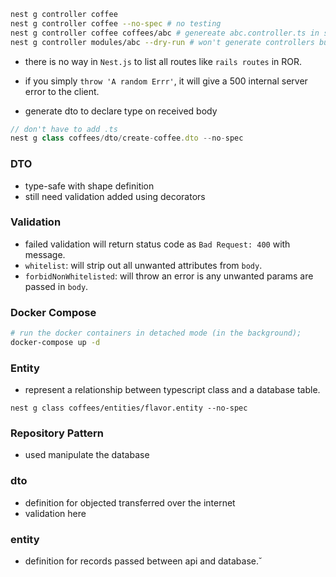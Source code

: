 ```sh
nest g controller coffee
nest g controller coffee --no-spec # no testing
nest g controller coffee coffees/abc # genereate abc.controller.ts in src/coffees/abs/
nest g controller modules/abc --dry-run # won't generate controllers but will give you docs
```


- there is no way in `Nest.js` to list all routes like `rails routes` in ROR.



- if you simply `throw 'A random Errr'`, it will give a 500 internal server error to the client.

- generate dto to declare type on received body
```javascript
// don't have to add .ts
nest g class coffees/dto/create-coffee.dto --no-spec
```

### DTO
- type-safe with shape definition
- still need validation added using decorators

### Validation
- failed validation will return status code as `Bad Request: 400` with message.
- `whitelist`: will strip out all unwanted attributes from `body`.
- `forbidNonWhitelisted`: will throw an error is any unwanted params are passed in `body`.


### Docker Compose
```sh
# run the docker containers in detached mode (in the background);
docker-compose up -d
```

### Entity
- represent a relationship between typescript class and a database table.
```
nest g class coffees/entities/flavor.entity --no-spec
```

### Repository Pattern
- used manipulate the database


### dto
- definition for objected transferred over the internet
- validation here

### entity
- definition for records passed between api and database.˘